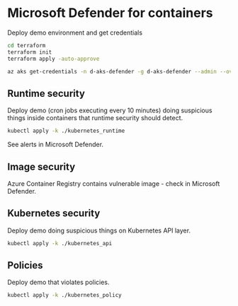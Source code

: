 # Microsoft Defender for containers
Deploy demo environment and get credentials

```bash
cd terraform
terraform init
terraform apply -auto-approve

az aks get-credentials -n d-aks-defender -g d-aks-defender --admin --overwrite-existing
```

## Runtime security
Deploy demo (cron jobs executing every 10 minutes) doing suspicious things inside containers that runtime security should detect.

```bash
kubectl apply -k ./kubernetes_runtime
```

See alerts in Microsoft Defender.

## Image security
Azure Container Registry contains vulnerable image - check in Microsoft Defender.

## Kubernetes security
Deploy demo doing suspicious things on Kubernetes API layer.

```bash
kubectl apply -k ./kubernetes_api
```

## Policies
Deploy demo that violates policies.

```bash
kubectl apply -k ./kubernetes_policy
```